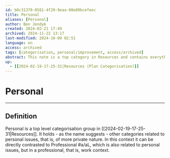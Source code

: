 ```yaml
---
id: b8c31370-0581-4f29-9eaa-00e89bcefeec
title: Personal
aliases: [Personal]
author: Ben Jendyk
created: 2024-02-21 17:49
archived: 2024-11-22 13:17
last-modified: 2024-10-09 02:51
language: en
access: archived
tags: [categorisation, personal/improvement, access/archived] 
abstract: This note is a top category in Resources and contains everything related to personal things, that are linked to my private person.
up:
  - [[2024-02-19-17-25-31|Resources (Plan Categorisation)]]
---
```


# Personal

--- 

## Definition

Personal is a top level categorisation group in [[2024-02-19-17-25-31|Resources]]. It holds - as the name suggests - other categories related to personal issues, that is, of more private nature. In this context it can be directly contrasted to Professional #a/aL, which is also related to personal issues, but in a professional, that is, work context.
